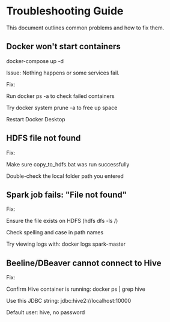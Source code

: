 #  Troubleshooting Guide

This document outlines common problems and how to fix them.

## Docker won't start containers

docker-compose up -d

Issue: Nothing happens or some services fail.

Fix:

Run docker ps -a to check failed containers

Try docker system prune -a to free up space

Restart Docker Desktop
## HDFS file not found
Fix:

Make sure copy_to_hdfs.bat was run successfully

Double-check the local folder path you entered

## Spark job fails: "File not found"
Fix:

Ensure the file exists on HDFS (hdfs dfs -ls /)

Check spelling and case in path names

Try viewing logs with:
docker logs spark-master

##  Beeline/DBeaver cannot connect to Hive
Fix:

Confirm Hive container is running:
docker ps | grep hive

Use this JDBC string:
jdbc:hive2://localhost:10000

Default user: hive, no password
